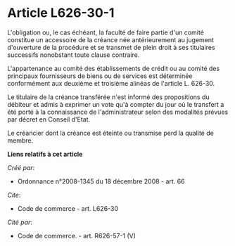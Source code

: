 # Article L626-30-1

L'obligation ou, le cas échéant, la faculté de faire partie d'un comité constitue un accessoire de la créance née
antérieurement au jugement d'ouverture de la procédure et se transmet de plein droit à ses titulaires successifs nonobstant
toute clause contraire.

L'appartenance au comité des établissements de crédit ou au comité des principaux fournisseurs de biens ou de services est
déterminée conformément aux deuxième et troisième alinéas de l'article L. 626-30. 

Le titulaire de la créance transférée n'est informé des propositions du débiteur et admis à exprimer un vote qu'à compter du
jour où le transfert a été porté à la connaissance de l'administrateur selon des modalités prévues par décret en Conseil
d'Etat. 

Le créancier dont la créance est éteinte ou transmise perd la qualité de membre.

**Liens relatifs à cet article**

_Créé par_:

  - Ordonnance n°2008-1345 du 18 décembre 2008 - art. 66

_Cite_:

  - Code de commerce - art. L626-30

_Cité par_:

  - Code de commerce. - art. R626-57-1 (V)
